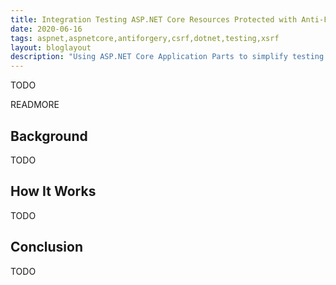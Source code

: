 ```yaml
---
title: Integration Testing ASP.NET Core Resources Protected with Anti-Forgery Using Application Parts
date: 2020-06-16
tags: aspnet,aspnetcore,antiforgery,csrf,dotnet,testing,xsrf
layout: bloglayout
description: "Using ASP.NET Core Application Parts to simplify testing of HTTP resources that are protected by anti-forgery features."
---
```


TODO

READMORE

## Background

TODO

## How It Works

TODO

## Conclusion

TODO
